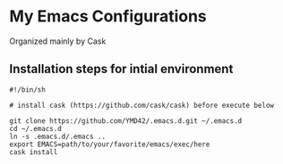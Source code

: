 # My Emacs Configurations

Organized mainly by Cask

## Installation steps for intial environment

    #!/bin/sh

    # install cask (https://github.com/cask/cask) before execute below

    git clone https://github.com/YMD42/.emacs.d.git ~/.emacs.d
    cd ~/.emacs.d
    ln -s .emacs.d/.emacs ..
    export EMACS=path/to/your/favorite/emacs/exec/here
    cask install
    
